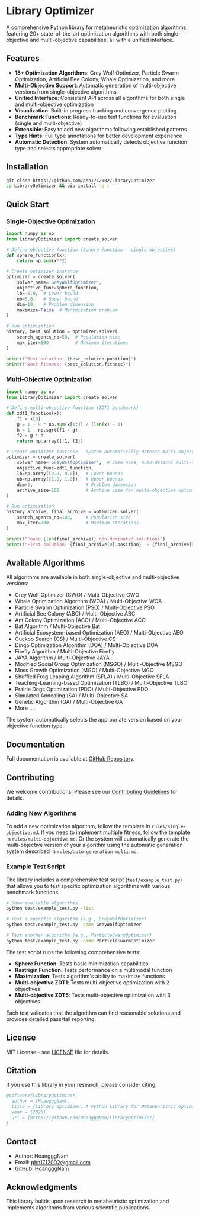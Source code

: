 # Library Optimizer

A comprehensive Python library for metaheuristic optimization algorithms, featuring 20+ state-of-the-art optimization algorithms with both single-objective and multi-objective capabilities, all with a unified interface.

## Features

- **18+ Optimization Algorithms**: Grey Wolf Optimizer, Particle Swarm Optimization, Artificial Bee Colony, Whale Optimization, and more
- **Multi-Objective Support**: Automatic generation of multi-objective versions from single-objective algorithms
- **Unified Interface**: Consistent API across all algorithms for both single and multi-objective optimization
- **Visualization**: Built-in progress tracking and convergence plotting
- **Benchmark Functions**: Ready-to-use test functions for evaluation (single and multi-objective)
- **Extensible**: Easy to add new algorithms following established patterns
- **Type Hints**: Full type annotations for better development experience
- **Automatic Detection**: System automatically detects objective function type and selects appropriate solver

## Installation

```bash
git clone https://github.com/phn1712002/LibraryOptimizer
cd LibraryOptimizer && pip install -e . 
```

## Quick Start

### Single-Objective Optimization

```python
import numpy as np
from LibraryOptimizer import create_solver

# Define objective function (Sphere function - single objective)
def sphere_function(x):
    return np.sum(x**2)

# Create optimizer instance
optimizer = create_solver(
    solver_name='GreyWolfOptimizer',
    objective_func=sphere_function,
    lb=-5.0,  # Lower bound
    ub=5.0,   # Upper bound
    dim=10,   # Problem dimension
    maximize=False  # Minimization problem
)

# Run optimization
history, best_solution = optimizer.solver(
    search_agents_no=50,  # Population size
    max_iter=100          # Maximum iterations
)

print(f"Best solution: {best_solution.position}")
print(f"Best fitness: {best_solution.fitness}")
```

### Multi-Objective Optimization

```python
import numpy as np
from LibraryOptimizer import create_solver

# Define multi-objective function (ZDT1 benchmark)
def zdt1_function(x):
    f1 = x[0]
    g = 1 + 9 * np.sum(x[1:]) / (len(x) - 1)
    h = 1 - np.sqrt(f1 / g)
    f2 = g * h
    return np.array([f1, f2])

# Create optimizer instance - system automatically detects multi-objective function
optimizer = create_solver(
    solver_name='GreyWolfOptimizer',  # Same name, auto-detects multi-objective
    objective_func=zdt1_function,
    lb=np.array([0.0, 0.0]),  # Lower bounds
    ub=np.array([1.0, 1.0]),  # Upper bounds
    dim=2,                    # Problem dimension
    archive_size=100          # Archive size for multi-objective optimization
)

# Run optimization
history_archive, final_archive = optimizer.solver(
    search_agents_no=100,     # Population size
    max_iter=200              # Maximum iterations
)

print(f"Found {len(final_archive)} non-dominated solutions")
print(f"First solution: {final_archive[0].position} -> {final_archive[0].multi_fitness}")
```

## Available Algorithms

All algorithms are available in both single-objective and multi-objective versions:

- Grey Wolf Optimizer (GWO) / Multi-Objective GWO
- Whale Optimization Algorithm (WOA) / Multi-Objective WOA
- Particle Swarm Optimization (PSO) / Multi-Objective PSO
- Artificial Bee Colony (ABC) / Multi-Objective ABC
- Ant Colony Optimization (ACO) / Multi-Objective ACO
- Bat Algorithm / Multi-Objective Bat
- Artificial Ecosystem-based Optimization (AEO) / Multi-Objective AEO
- Cuckoo Search (CS) / Multi-Objective CS
- Dingo Optimization Algorithm (DOA) / Multi-Objective DOA
- Firefly Algorithm / Multi-Objective Firefly
- JAYA Algorithm / Multi-Objective JAYA
- Modified Social Group Optimization (MSGO) / Multi-Objective MSGO
- Moss Growth Optimization (MGO) / Multi-Objective MGO
- Shuffled Frog Leaping Algorithm (SFLA) / Multi-Objective SFLA
- Teaching-Learning-based Optimization (TLBO) / Multi-Objective TLBO
- Prairie Dogs Optimization (PDO) / Multi-Objective PDO
- Simulated Annealing (SA) / Multi-Objective SA
- Genetic Algorithm (GA) / Multi-Objective GA
- More ....

The system automatically selects the appropriate version based on your objective function type.

## Documentation

Full documentation is available at [GitHub Repository](https://github.com/HoangggNam/LibraryOptimizer).

## Contributing

We welcome contributions! Please see our [Contributing Guidelines](CONTRIBUTING.md) for details.

### Adding New Algorithms

To add a new optimization algorithm, follow the template in `rules/single-objective.md`.
If you need to implement multiple fitness, follow the template in `rules/multi-objective.md`.
Or the system will automatically generate the multi-objective version of your algorithm using the automatic generation system described in `rules/auto-generation-multi.md`.

### Example Test Script

The library includes a comprehensive test script (`test/example_test.py`) that allows you to test specific optimization algorithms with various benchmark functions:

```bash
# Show available algorithms
python test/example_test.py -list

# Test a specific algorithm (e.g., GreyWolfOptimizer)
python test/example_test.py -name GreyWolfOptimizer

# Test another algorithm (e.g., ParticleSwarmOptimizer)  
python test/example_test.py -name ParticleSwarmOptimizer
```

The test script runs the following comprehensive tests:
- **Sphere Function**: Tests basic minimization capabilities
- **Rastrigin Function**: Tests performance on a multimodal function
- **Maximization**: Tests algorithm's ability to maximize functions
- **Multi-objective ZDT1**: Tests multi-objective optimization with 2 objectives
- **Multi-objective ZDT5**: Tests multi-objective optimization with 3 objectives

Each test validates that the algorithm can find reasonable solutions and provides detailed pass/fail reporting.

## License

MIT License - see [LICENSE](LICENSE) file for details.

## Citation

If you use this library in your research, please consider citing:

```bibtex
@software{LibraryOptimizer,
  author = {HoangggNam},
  title = {Library Optimizer: A Python Library for Metaheuristic Optimization with Multi-Objective Support},
  year = {2025},
  url = {https://github.com/HoangggNam/LibraryOptimizer}
}
```

## Contact

- Author: HoangggNam
- Email: phn1712002@gmail.com
- GitHub: [HoangggNam](https://github.com/HoangggNam)

## Acknowledgments

This library builds upon research in metaheuristic optimization and implements algorithms from various scientific publications.
